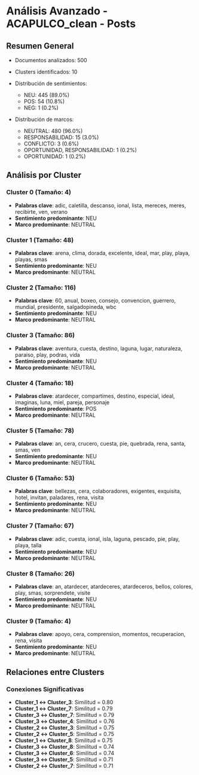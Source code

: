 # Análisis Avanzado - ACAPULCO_clean - Posts

## Resumen General

- Documentos analizados: 500
- Clusters identificados: 10
- Distribución de sentimientos:
  - NEU: 445 (89.0%)
  - POS: 54 (10.8%)
  - NEG: 1 (0.2%)

- Distribución de marcos:
  - NEUTRAL: 480 (96.0%)
  - RESPONSABILIDAD: 15 (3.0%)
  - CONFLICTO: 3 (0.6%)
  - OPORTUNIDAD, RESPONSABILIDAD: 1 (0.2%)
  - OPORTUNIDAD: 1 (0.2%)

## Análisis por Cluster

### Cluster 0 (Tamaño: 4)
- **Palabras clave**: adic, caletilla, descanso, ional, lista, mereces, meres, recibirte, ven, verano
- **Sentimiento predominante**: NEU
- **Marco predominante**: NEUTRAL

### Cluster 1 (Tamaño: 48)
- **Palabras clave**: arena, clima, dorada, excelente, ideal, mar, play, playa, playas, smas
- **Sentimiento predominante**: NEU
- **Marco predominante**: NEUTRAL

### Cluster 2 (Tamaño: 116)
- **Palabras clave**: 60, anual, boxeo, consejo, convencion, guerrero, mundial, presidente, salgadopineda, wbc
- **Sentimiento predominante**: NEU
- **Marco predominante**: NEUTRAL

### Cluster 3 (Tamaño: 86)
- **Palabras clave**: aventura, cuesta, destino, laguna, lugar, naturaleza, paraiso, play, podras, vida
- **Sentimiento predominante**: NEU
- **Marco predominante**: NEUTRAL

### Cluster 4 (Tamaño: 18)
- **Palabras clave**: atardecer, compartimes, destino, especial, ideal, imaginas, luna, miel, pareja, personaje
- **Sentimiento predominante**: POS
- **Marco predominante**: NEUTRAL

### Cluster 5 (Tamaño: 78)
- **Palabras clave**: an, cera, crucero, cuesta, pie, quebrada, rena, santa, smas, ven
- **Sentimiento predominante**: NEU
- **Marco predominante**: NEUTRAL

### Cluster 6 (Tamaño: 53)
- **Palabras clave**: bellezas, cera, colaboradores, exigentes, exquisita, hotel, invitan, paladares, rena, visita
- **Sentimiento predominante**: NEU
- **Marco predominante**: NEUTRAL

### Cluster 7 (Tamaño: 67)
- **Palabras clave**: adic, cuesta, ional, isla, laguna, pescado, pie, play, playa, talla
- **Sentimiento predominante**: NEU
- **Marco predominante**: NEUTRAL

### Cluster 8 (Tamaño: 26)
- **Palabras clave**: an, atardecer, atardeceres, atardeceros, bellos, colores, play, smas, sorprendete, visite
- **Sentimiento predominante**: NEU
- **Marco predominante**: NEUTRAL

### Cluster 9 (Tamaño: 4)
- **Palabras clave**: apoyo, cera, comprension, momentos, recuperacion, rena, visita
- **Sentimiento predominante**: NEU
- **Marco predominante**: NEUTRAL

## Relaciones entre Clusters

### Conexiones Significativas
- **Cluster_1 ↔ Cluster_3**: Similitud = 0.80
- **Cluster_1 ↔ Cluster_7**: Similitud = 0.79
- **Cluster_3 ↔ Cluster_7**: Similitud = 0.79
- **Cluster_3 ↔ Cluster_4**: Similitud = 0.76
- **Cluster_2 ↔ Cluster_3**: Similitud = 0.75
- **Cluster_2 ↔ Cluster_5**: Similitud = 0.75
- **Cluster_1 ↔ Cluster_8**: Similitud = 0.75
- **Cluster_3 ↔ Cluster_8**: Similitud = 0.74
- **Cluster_3 ↔ Cluster_6**: Similitud = 0.74
- **Cluster_3 ↔ Cluster_5**: Similitud = 0.71
- **Cluster_2 ↔ Cluster_7**: Similitud = 0.71